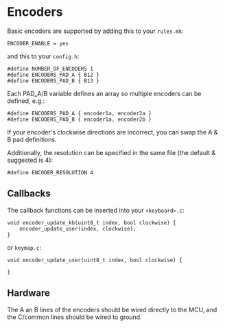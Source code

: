 # Encoders

Basic encoders are supported by adding this to your `rules.mk`:

    ENCODER_ENABLE = yes

and this to your `config.h`:

    #define NUMBER_OF_ENCODERS 1
    #define ENCODERS_PAD_A { B12 }
    #define ENCODERS_PAD_B { B13 }

Each PAD_A/B variable defines an array so multiple encoders can be defined, e.g.:

    #define ENCODERS_PAD_A { encoder1a, encoder2a }
    #define ENCODERS_PAD_B { encoder1a, encoder2b }

If your encoder's clockwise directions are incorrect, you can swap the A & B pad definitions.

Additionally, the resolution can be specified in the same file (the default & suggested is 4):

    #define ENCODER_RESOLUTION 4

## Callbacks

The callback functions can be inserted into your `<keyboard>.c`:

    void encoder_update_kb(uint8_t index, bool clockwise) {
        encoder_update_user(index, clockwise);
    }

or `keymap.c`:

    void encoder_update_user(uint8_t index, bool clockwise) {
        
    }


## Hardware

The A an B lines of the encoders should be wired directly to the MCU, and the C/common lines should be wired to ground.
